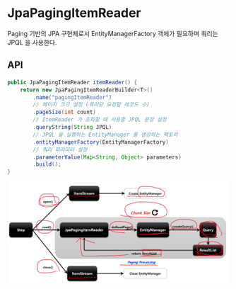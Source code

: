 # JpaPagingItemReader

Paging 기반의 JPA 구현체로서 EntityManagerFactory 객체가 필요하며 쿼리는 JPQL 을 사용한다.

## API

```java
public JpaPagingItemReader itemReader() {
    return new JpaPagingItemReaderBuilder<T>()
        .name("pagingItemReader")
        // 페이지 크기 설정 (쿼리당 요청할 레코드 수)
        .pageSize(int count)
        // ItemReader 가 조회할 때 사용할 JPQL 문장 설정
        .queryString(String JPQL)
        // JPQL 을 실행하는 EntityManager 를 생성하는 팩토리
        .entityManagerFactory(EntityManagerFactory)
        // 쿼리 파라미터 설정
        .parameterValue(Map<String, Object> parameters)
        .build();
}
```

![jpapir](./imgs/jpapagingitemreader.png)